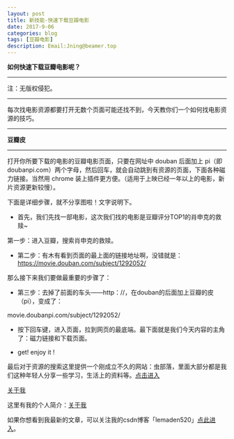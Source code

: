 ```yaml
---
layout: post
title: 新技能-快速下载豆瓣电影
date: 2017-9-06
categories: blog
tags: [豆瓣电影]
description: Email:Jning@beamer.top
---
```


 **如何快速下载豆瓣电影呢？** 

---

注：无版权侵犯。


---

每次找电影资源都要打开无数个页面可能还找不到，今天教你们一个如何找电影资源的技巧。

---

**豆瓣皮**

---

打开你所要下载的电影的豆瓣电影页面，只要在网址中 douban 后面加上 pi（即 doubanpi.com）两个字母，然后回车，就会自动跳到有资源的页面，下面各种磁力链接。当然用 chrome 装上插件更方便。（适用于上映已经一年以上的电影，新片资源更新较慢）。

下面是详细步骤，就不分享图啦！文字说明下。

- 首先，我们先找一部电影，这次我们找的电影是豆瓣评分TOP1的肖申克的救赎~

第一步：进入豆瓣，搜索肖申克的救赎。

- 第二步：有木有看到页面的最上面的链接地址啊，没错就是：
https://movie.douban.com/subject/1292052/

那么接下来我们要做最重要的步骤了：

- 第三步：去掉了前面的车头——http：//，在douban的后面加上豆瓣的皮（pi），变成了：

movie.doubanpi.com/subject/1292052/

- 按下回车键，进入页面，拉到网页的最底端。最下面就是我们今天内容的主角了：磁力链接和下载页面。

- get! enjoy it !

最后对于资源的搜索这里提供一个刚成立不久的网站：虫部落，里面大部分都是我们这种年轻人分享一些学习，生活上的资料等。[点击进入](http://www.chongbuluo.com/)

[关于我](http://beamer.top/about/)

这里有我的个人简介：[关于我](http://beamer.top/about/)

如果你想看到我最新的文章，可以关注我的csdn博客「lemaden520」[点此进入](http://blog.csdn.net/lemaden520/article/details/77657697)。



